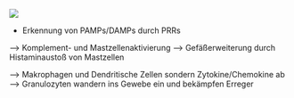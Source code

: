 ![](Pasted%20image%2020250514132025.png)
- Erkennung von PAMPs/DAMPs durch PRRs 

--> Komplement- und Mastzellenaktivierung --> Gefäßerweiterung durch Histaminaustoß von Mastzellen

--> Makrophagen und Dendritische Zellen sondern Zytokine/Chemokine ab --> Granulozyten wandern ins Gewebe ein und bekämpfen Erreger
